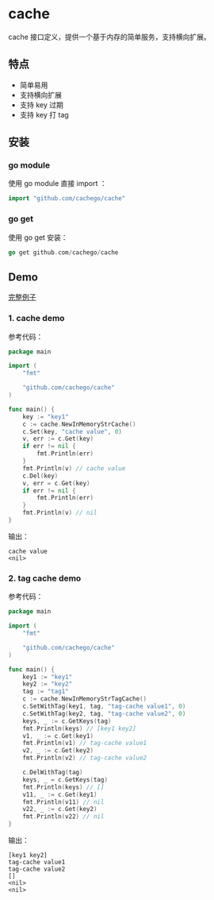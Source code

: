 # cache

cache 接口定义，提供一个基于内存的简单服务，支持横向扩展。

## 特点

- 简单易用
- 支持横向扩展
- 支持 key 过期
- 支持 key 打 tag

## 安装

### go module
使用 go module 直接 import ：

```go
import "github.com/cachego/cache"
```

### go get
使用 go get 安装：

```go
go get github.com/cachego/cache
```

## Demo

[完整例子](https://github.com/cachego/cache/example)
### 1. cache demo

参考代码：

```go
package main

import (
	"fmt"

	"github.com/cachego/cache"
)

func main() {
	key := "key1"
	c := cache.NewInMemoryStrCache()
	c.Set(key, "cache value", 0)
	v, err := c.Get(key)
	if err != nil {
		fmt.Println(err)
	}
	fmt.Println(v) // cache value
	c.Del(key)
	v, err = c.Get(key)
	if err != nil {
		fmt.Println(err)
	}
	fmt.Println(v) // nil
}
```

输出：

```text
cache value
<nil>
```


### 2. tag cache demo

参考代码：

```go
package main

import (
	"fmt"

	"github.com/cachego/cache"
)

func main() {
	key1 := "key1"
	key2 := "key2"
	tag := "tag1"
	c := cache.NewInMemoryStrTagCache()
	c.SetWithTag(key1, tag, "tag-cache value1", 0)
	c.SetWithTag(key2, tag, "tag-cache value2", 0)
	keys, _ := c.GetKeys(tag)
	fmt.Println(keys) // [key1 key2]
	v1, _ := c.Get(key1)
	fmt.Println(v1) // tag-cache value1
	v2, _ := c.Get(key2)
	fmt.Println(v2) // tag-cache value2

	c.DelWithTag(tag)
	keys, _ = c.GetKeys(tag)
	fmt.Println(keys) // []
	v11, _ := c.Get(key1)
	fmt.Println(v11) // nil
	v22, _ := c.Get(key2)
	fmt.Println(v22) // nil
}
```
输出：

```text
[key1 key2]
tag-cache value1
tag-cache value2
[]
<nil>
<nil>
```
